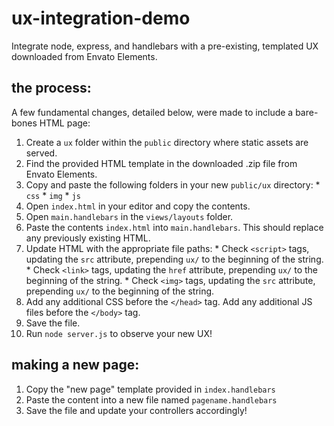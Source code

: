 # ux-integration-demo
  Integrate node, express, and handlebars with a pre-existing, templated UX downloaded from Envato Elements.

## the process:
  A few fundamental changes, detailed below, were made to include a bare-bones HTML page:
  1. Create a `ux` folder within the `public` directory where static assets are served.
  1. Find the provided HTML template in the downloaded .zip file from Envato Elements.
  1. Copy and paste the following folders in your new `public/ux` directory:
    * `css`
    * `img`
    * `js`
  1. Open `index.html` in your editor and copy the contents.
  1. Open `main.handlebars` in the `views/layouts` folder.
  1. Paste the contents `index.html` into `main.handlebars`. This should replace any previously existing HTML.
  1. Update HTML with the appropriate file paths:
    * Check `<script>` tags, updating the `src` attribute, prepending `ux/` to the beginning of the string.
    * Check `<link>` tags, updating the `href` attribute, prepending `ux/` to the beginning of the string.
    * Check `<img>` tags, updating the `src` attribute, prepending `ux/` to the beginning of the string.
  1. Add any additional CSS before the `</head>` tag. Add any additional JS files before the `</body>` tag.
  1. Save the file.
  1. Run `node server.js` to observe your new UX!
  
## making a new page:
  1. Copy the "new page" template provided in `index.handlebars`
  1. Paste the content into a new file named `pagename.handlebars`
  1. Save the file and update your controllers accordingly!
  